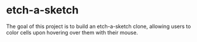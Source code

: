 # etch-a-sketch

The goal of this project is to build an etch-a-sketch clone, allowing users to color cells upon hovering over them with their mouse. 